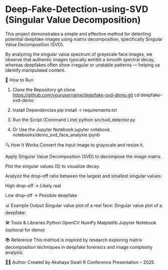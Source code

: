 # Deep-Fake-Detection-using-SVD (Singular Value Decomposition)

This project demonstrates a simple and effective method for detecting potential deepfake images using matrix decomposition, specifically Singular Value Decomposition (SVD).

By analyzing the singular value spectrum of grayscale face images, we observe that authentic images typically exhibit a smooth spectral decay, whereas deepfakes often show irregular or unstable patterns — helping us identify manipulated content.

🚀 How to Run
1. Clone the Repository
git clone https://github.com/yourusername/deepfake-svd-demo.git
cd deepfake-svd-demo

3. Install Dependencies
pip install -r requirements.txt

4. Run the Script (Command Line)
python src/svd_detector.py

5. Or Use the Jupyter Notebook
jupyter notebook notebooks/demo_svd_face_analysis.ipynb

🔍 How It Works
Convert the input image to grayscale and resize it.

Apply Singular Value Decomposition (SVD) to decompose the image matrix.

Plot the singular values (S) to visualize decay.

Analyze the drop-off ratio between the largest and smallest singular values:

High drop-off → Likely real

Low drop-off → Possible deepfake

📊 Example Output
Singular value plot of a real face:
Singular value plot of a deepfake:

🛠 Tools & Libraries
Python
OpenCV
NumPy
Matplotlib
Jupyter Notebook (optional for demo)

📚 Reference
This method is inspired by research exploring matrix decomposition techniques in deepfake forensics and image complexity analysis.

🧑‍💻 Author
Created by Akshaya Swati R
Conference Presentation – 2025
